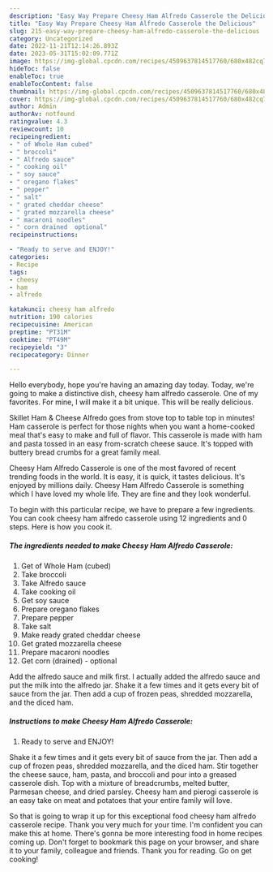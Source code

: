 ```yaml
---
description: "Easy Way Prepare Cheesy Ham Alfredo Casserole the Delicious"
title: "Easy Way Prepare Cheesy Ham Alfredo Casserole the Delicious"
slug: 215-easy-way-prepare-cheesy-ham-alfredo-casserole-the-delicious
category: Uncategorized
date: 2022-11-21T12:14:26.893Z
date: 2023-05-31T15:02:09.771Z
image: https://img-global.cpcdn.com/recipes/4509637814517760/680x482cq70/cheesy-ham-alfredo-casserole-recipe-main-photo.jpg
hideToc: false
enableToc: true
enableTocContent: false
thumbnail: https://img-global.cpcdn.com/recipes/4509637814517760/680x482cq70/cheesy-ham-alfredo-casserole-recipe-main-photo.jpg
cover: https://img-global.cpcdn.com/recipes/4509637814517760/680x482cq70/cheesy-ham-alfredo-casserole-recipe-main-photo.jpg
author: Admin
authorAv: notfound
ratingvalue: 4.3
reviewcount: 10
recipeingredient:
- " of Whole Ham cubed"
- " broccoli"
- " Alfredo sauce"
- " cooking oil"
- " soy sauce"
- " oregano flakes"
- " pepper"
- " salt"
- " grated cheddar cheese"
- " grated mozzarella cheese"
- " macaroni noodles"
- " corn drained  optional"
recipeinstructions:

- "Ready to serve and ENJOY!"
categories:
- Recipe
tags:
- cheesy
- ham
- alfredo

katakunci: cheesy ham alfredo 
nutrition: 190 calories
recipecuisine: American
preptime: "PT31M"
cooktime: "PT49M"
recipeyield: "3"
recipecategory: Dinner

---
```



Hello everybody, hope you're having an amazing day today. Today, we're going to make a distinctive dish, cheesy ham alfredo casserole. One of my favorites. For mine, I will make it a bit unique. This will be really delicious.

Skillet Ham &amp; Cheese Alfredo goes from stove top to table top in minutes! Ham casserole is perfect for those nights when you want a home-cooked meal that&#39;s easy to make and full of flavor. This casserole is made with ham and pasta tossed in an easy from-scratch cheese sauce. It&#39;s topped with buttery bread crumbs for a great family meal.

Cheesy Ham Alfredo Casserole is one of the most favored of recent trending foods in the world. It is easy, it is quick, it tastes delicious. It's enjoyed by millions daily. Cheesy Ham Alfredo Casserole is something which I have loved my whole life. They are fine and they look wonderful.


To begin with this particular recipe, we have to prepare a few ingredients. You can cook cheesy ham alfredo casserole using 12 ingredients and 0 steps. Here is how you cook it.

<!--inarticleads1-->

##### The ingredients needed to make Cheesy Ham Alfredo Casserole:

1. Get  of Whole Ham (cubed)
1. Take  broccoli
1. Take  Alfredo sauce
1. Take  cooking oil
1. Get  soy sauce
1. Prepare  oregano flakes
1. Prepare  pepper
1. Take  salt
1. Make ready  grated cheddar cheese
1. Get  grated mozzarella cheese
1. Prepare  macaroni noodles
1. Get  corn (drained) - optional


Add the alfredo sauce and milk first. I actually added the alfredo sauce and put the milk into the alfredo jar. Shake it a few times and it gets every bit of sauce from the jar. Then add a cup of frozen peas, shredded mozzarella, and the diced ham. 

<!--inarticleads2-->

##### Instructions to make Cheesy Ham Alfredo Casserole:


1. Ready to serve and ENJOY!

Shake it a few times and it gets every bit of sauce from the jar. Then add a cup of frozen peas, shredded mozzarella, and the diced ham. Stir together the cheese sauce, ham, pasta, and broccoli and pour into a greased casserole dish. Top with a mixture of breadcrumbs, melted butter, Parmesan cheese, and dried parsley. Cheesy ham and pierogi casserole is an easy take on meat and potatoes that your entire family will love. 

So that is going to wrap it up for this exceptional food cheesy ham alfredo casserole recipe. Thank you very much for your time. I'm confident you can make this at home. There's gonna be more interesting food in home recipes coming up. Don't forget to bookmark this page on your browser, and share it to your family, colleague and friends. Thank you for reading. Go on get cooking!

